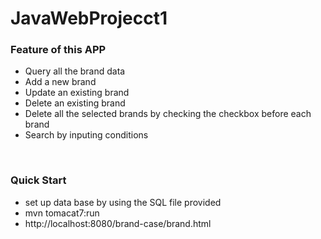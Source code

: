 # JavaWebProjecct1
### Feature of this APP
- Query all the brand data
- Add a new brand
- Update an existing brand
- Delete an existing brand
- Delete all the selected brands by checking the checkbox before each brand
- Search by inputing conditions
<br>

### Quick Start
- set up data base by using the SQL file provided
- mvn tomacat7:run
- http://localhost:8080/brand-case/brand.html
